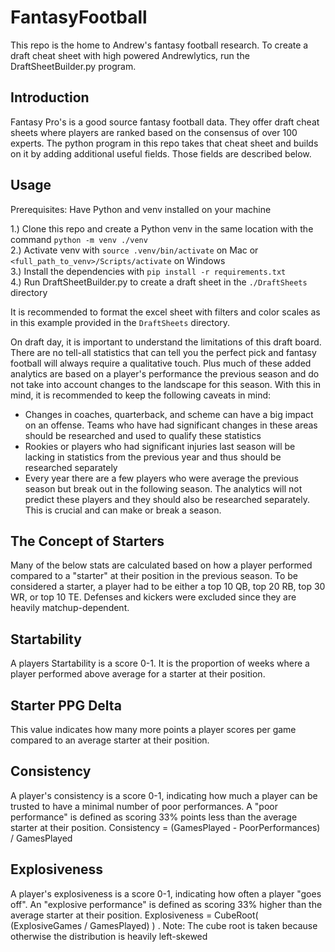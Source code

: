 # FantasyFootball
This repo is the home to Andrew's fantasy football research. To create a draft cheat sheet with high powered Andrewlytics, run the DraftSheetBuilder.py program.  
  
## Introduction  
Fantasy Pro's is a good source fantasy football data. They offer draft cheat sheets where players are ranked based on the consensus of over 100 experts. The python program in this repo takes that cheat sheet and builds on it by adding additional useful fields. Those fields are described below.  
  
## Usage  
Prerequisites: Have Python and venv installed on your machine   
  
1.) Clone this repo and create a Python venv in the same location with the command `python -m venv ./venv`  
2.) Activate venv with `source .venv/bin/activate` on Mac or `<full_path_to_venv>/Scripts/activate` on Windows  
3.) Install the dependencies with `pip install -r requirements.txt`  
4.) Run DraftSheetBuilder.py to create a draft sheet in the `./DraftSheets` directory  

It is recommended to format the excel sheet with filters and color scales as in this example provided in the `DraftSheets` directory.  
   
On draft day, it is important to understand the limitations of this draft board. There are no tell-all statistics that can tell you the perfect pick and fantasy football will always require a qualitative touch. Plus much of these added analytics are based on a player's performance the previous season and do not take into account changes to the landscape for this season. With this in mind, it is recommended to keep the following caveats in mind:  
    <ul>
    <li>Changes in coaches, quarterback, and scheme can have a big impact on an offense. Teams who have had significant changes in these areas should be researched and used to qualify these statistics</li>
    <li>Rookies or players who had significant injuries last season will be lacking in statistics from the previous year and thus should be researched separately </li> 
    <li>Every year there are a few players who were average the previous season but break out in the following season. The analytics will not predict these players and they should also be researched separately. This is crucial and can make or break a season.</li>
    </ul>
  
## The Concept of Starters  
Many of the below stats are calculated based on how a player performed compared to a "starter" at their position in the previous season. To be considered a starter, a player had to be either a top 10 QB, top 20 RB, top 30 WR, or top 10 TE. Defenses and kickers were excluded since they are heavily matchup-dependent. 
  
## Startability  
A players Startability is a score 0-1. It is the proportion of weeks where a player performed above average for a starter at their position.  
  
## Starter PPG Delta  
This value indicates how many more points a player scores per game compared to an average starter at their position.  
  
## Consistency  
A player's consistency is a score 0-1, indicating how much a player can be trusted to have a minimal number of poor performances. A "poor performance" is defined as scoring 33% points less than the average starter at their position. Consistency = (GamesPlayed - PoorPerformances) / GamesPlayed

## Explosiveness  
A player's explosiveness is a score 0-1, indicating how often a player "goes off". An "explosive performance" is defined as scoring 33% higher than the average starter at their position. Explosiveness = CubeRoot( (ExplosiveGames / GamesPlayed) ) . Note: The cube root is taken because otherwise the distribution is heavily left-skewed

